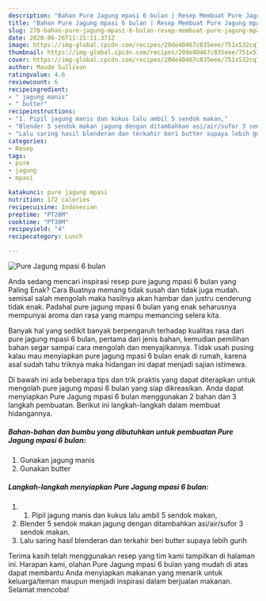 ```yaml
---
description: "Bahan Pure Jagung mpasi 6 bulan | Resep Membuat Pure Jagung mpasi 6 bulan Yang Enak Dan Mudah"
title: "Bahan Pure Jagung mpasi 6 bulan | Resep Membuat Pure Jagung mpasi 6 bulan Yang Enak Dan Mudah"
slug: 278-bahan-pure-jagung-mpasi-6-bulan-resep-membuat-pure-jagung-mpasi-6-bulan-yang-enak-dan-mudah
date: 2020-06-26T11:21:11.371Z
image: https://img-global.cpcdn.com/recipes/20de40467c835eee/751x532cq70/pure-jagung-mpasi-6-bulan-foto-resep-utama.jpg
thumbnail: https://img-global.cpcdn.com/recipes/20de40467c835eee/751x532cq70/pure-jagung-mpasi-6-bulan-foto-resep-utama.jpg
cover: https://img-global.cpcdn.com/recipes/20de40467c835eee/751x532cq70/pure-jagung-mpasi-6-bulan-foto-resep-utama.jpg
author: Maude Sullivan
ratingvalue: 4.6
reviewcount: 6
recipeingredient:
- " jagung manis"
- " butter"
recipeinstructions:
- "1. Pipil jagung manis dan kukus lalu ambil 5 sendok makan,"
- "Blender 5 sendok makan jagung dengan ditambahkan asi/air/sufor 3 sendok makan."
- "Lalu saring hasil blenderan dan terkahir beri butter supaya lebih gurih"
categories:
- Resep
tags:
- pure
- jagung
- mpasi

katakunci: pure jagung mpasi 
nutrition: 172 calories
recipecuisine: Indonesian
preptime: "PT28M"
cooktime: "PT30M"
recipeyield: "4"
recipecategory: Lunch

---
```



![Pure Jagung mpasi 6 bulan](https://img-global.cpcdn.com/recipes/20de40467c835eee/751x532cq70/pure-jagung-mpasi-6-bulan-foto-resep-utama.jpg)

Anda sedang mencari inspirasi resep pure jagung mpasi 6 bulan yang Paling Enak? Cara Buatnya memang tidak susah dan tidak juga mudah. semisal salah mengolah maka hasilnya akan hambar dan justru cenderung tidak enak. Padahal pure jagung mpasi 6 bulan yang enak seharusnya mempunyai aroma dan rasa yang mampu memancing selera kita.



Banyak hal yang sedikit banyak berpengaruh terhadap kualitas rasa dari pure jagung mpasi 6 bulan, pertama dari jenis bahan, kemudian pemilihan bahan segar sampai cara mengolah dan menyajikannya. Tidak usah pusing kalau mau menyiapkan pure jagung mpasi 6 bulan enak di rumah, karena asal sudah tahu triknya maka hidangan ini dapat menjadi sajian istimewa.


Di bawah ini ada beberapa tips dan trik praktis yang dapat diterapkan untuk mengolah pure jagung mpasi 6 bulan yang siap dikreasikan. Anda dapat menyiapkan Pure Jagung mpasi 6 bulan menggunakan 2 bahan dan 3 langkah pembuatan. Berikut ini langkah-langkah dalam membuat hidangannya.

<!--inarticleads1-->

##### Bahan-bahan dan bumbu yang dibutuhkan untuk pembuatan Pure Jagung mpasi 6 bulan:

1. Gunakan  jagung manis
1. Gunakan  butter




<!--inarticleads2-->

##### Langkah-langkah menyiapkan Pure Jagung mpasi 6 bulan:

1. 1. Pipil jagung manis dan kukus lalu ambil 5 sendok makan,
1. Blender 5 sendok makan jagung dengan ditambahkan asi/air/sufor 3 sendok makan.
1. Lalu saring hasil blenderan dan terkahir beri butter supaya lebih gurih




Terima kasih telah menggunakan resep yang tim kami tampilkan di halaman ini. Harapan kami, olahan Pure Jagung mpasi 6 bulan yang mudah di atas dapat membantu Anda menyiapkan makanan yang menarik untuk keluarga/teman maupun menjadi inspirasi dalam berjualan makanan. Selamat mencoba!
